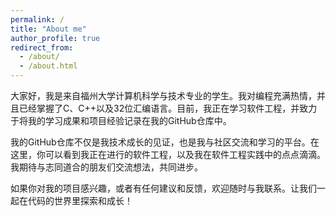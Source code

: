 ```yaml
---
permalink: /
title: "About me"
author_profile: true
redirect_from: 
  - /about/
  - /about.html
---
```


大家好，我是来自福州大学计算机科学与技术专业的学生。我对编程充满热情，并且已经掌握了C、C++以及32位汇编语言。目前，我正在学习软件工程，并致力于将我的学习成果和项目经验记录在我的GitHub仓库中。

我的GitHub仓库不仅是我技术成长的见证，也是我与社区交流和学习的平台。在这里，你可以看到我正在进行的软件工程，以及我在软件工程实践中的点点滴滴。我期待与志同道合的朋友们交流想法，共同进步。

如果你对我的项目感兴趣，或者有任何建议和反馈，欢迎随时与我联系。让我们一起在代码的世界里探索和成长！
